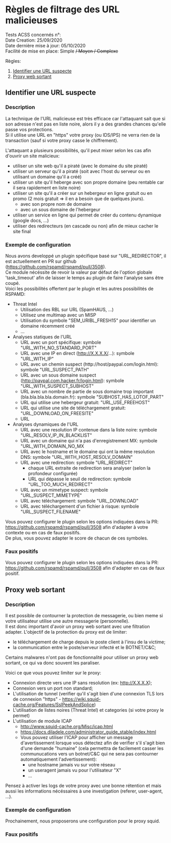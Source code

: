 # Règles de filtrage des URL malicieuses
Tests ACSS concernés n°:  
Date Creation: 25/09/2020  
Date dernière mise à jour: 05/10/2020  
Facilité de mise en place: Simple ~~/ Moyen / Complexe~~  

Règles:
1. [Identifier une URL suspecte](#suspect)
2. [Proxy web sortant](#proxy)

## Identifier une URL suspecte <a name="suspect"></a>
### Description
La technique de l'URL malicieuse est très efficace car l'attaquant sait que si son adresse n'est pas en liste noire, alors il y a des grandes chances qu'elle passe vos protections.  
Si il utilise une URL en "https" votre proxy (ou IDS/IPS) ne verra rien de la transaction (sauf si votre proxy casse le chiffrement).  

L'attaquant a plusieurs possibilités, qu'il peut mixer selon les cas afin d'ouvrir un site malicieux:
  - utiliser un site web qu'il a piraté (avec le domaine du site piraté)
  - utiliser un serveur qu'il a piraté (soit avec l'host du serveur ou en utilisant un domaine qu'il a créé)
  - utiliser un site qu'il heberge avec son propre domaine (peu rentable car il sera rapidement en liste noire)
  - utiliser un site qu'il a créer sur un hebergeur en ligne gratuit ou en promo (2 mois gratuit => il en a besoin que de quelques jours).
    - avec son propre nom de domaine
    - avec un sous domaine de l'hebergeur
  - utiliser un service en ligne qui permet de créer du contenu dynamique (google docs, ...)
  - utiliser des redirecteurs (en cascade ou non) afin de mieux cacher le site final

### Exemple de configuration
Nous avons developpé un plugin spécifique basé sur "URL_REDIRECTOR", il est actuellement en PR sur github (https://github.com/rspamd/rspamd/pull/3508).  
Ce module nécéssite de revoir la valeur par défaut de l'option globale 'task_timeout' afin de laisser le temps au plugin de faire l'analyse sans être coupé.  
Voici les possibilités offertent par le plugin et les autres possibilités de RSPAMD:
  - Threat Intel
    - Utilisation des RBL sur URL (SpamHAUS, ...)
    - Utilisez une multimap avec un MISP
    - Utilisation du symbole "SEM_URIBL_FRESH15" pour identifier un domaine récemment créé
    - ...
  - Analyses statiques de l'URL
    - URL avec un port spécifique: symbole "URL_WITH_NO_STANDARD_PORT"
    - URL avec une IP en direct (http://X.X.X.X/...): symbole "URL_WITH_IP"
    - URL avec un chemin suspect (http://host/paypal.com/login.html): symbole "URL_SUSPECT_PATH"
    - URL avec un sous domaine suspect (http://paypal.com.hacker.fr/login.html): symbole "URL_WITH_SUSPECT_SUBHOST"
    - URL avec un nombre de partie de sous domaine trop important (bla.bla.bla.bla.domain.fr): symbole "SUBHOST_HAS_LOTOF_PART"
    - URL qui utilise une hebergeur gratuit: "URL_USE_FREEHOST"
    - URL qui utilise une site de téléchargement gratuit: "URL_DOWNLOAD_ON_FREESITE"
    - URL
  - Analyses dynamiques de l'URL
    - URL avec une resolution IP contenue dans la liste noire: symbole "URL_RESOLV_IP_IN_BLACKLIST"
    - URL avec un domaine qui n'a pas d'enregistrement MX: symbole "URL_WITH_DOMAIN_NO_MX
    - URL avec le hostname et le domaine qui ont la même resolution DNS: symbole "URL_WITH_HOST_RESOLV_DOMAIN"
    - URL avec une redirection: symbole "URL_REDIRECT"
      - chaque URL extraite de redirection sera analyser (selon la profondeur configurée)
      - URL qui dépasse le seuil de redirection: symbole "URL_TOO_MUCH_REDIRECT"
    - URL avec un mimetype suspect: symbole "URL_SUSPECT_MIMETYPE"
    - URL avec téléchargement: symbole "URL_DOWNLOAD"
    - URL avec téléchargement d'un fichier à risque: symbole "URL_SUSPECT_FILENAME"

Vous pouvez configurer le plugin selon les options indiquées dans la PR: https://github.com/rspamd/rspamd/pull/3508 afin d'adapter à votre contexte ou en cas de faux positifs.  
De plus, vous pouvez adapter le score de chacun de ces symboles.  

### Faux positifs
Vous pouvez configurer le plugin selon les options indiquées dans la PR: https://github.com/rspamd/rspamd/pull/3508 afin d'adapter en cas de faux positif.

## Proxy web sortant <a name="proxy"></a>
### Description
Il est possible de contourner la protection de messagerie, ou bien meme si votre utilisateur utilise une autre messagerie (personnelle).  
Il est donc important d'avoir un proxy web sortant avec une filtration adapter.
L'objectif de la protection du proxy est de limiter:
  - le téléchargement de charge depuis le poste client à l'insu de la victime;
  - la communication entre le poste/serveur infecté et le BOTNET/C&C;

Certains malwares n'ont pas de fonctionnalité pour utiliser un proxy web sortant, ce qui va donc souvent les paraliser. 

Voici ce que vous pouvez limiter sur le proxy:
  - Connexion directe vers une IP sans resolution (ex: http://X.X.X.X);
  - Connexion vers un port non standard;
  - L'utilisation de tunnel (verifier qu'il s'agit bien d'une connexion TLS lors de connexion "https" - https://wiki.squid-cache.org/Features/SslPeekAndSplice)
  - L'utilisation de listes noires (Threat Intel) et categories (si votre proxy le permet)
  - L'utilisation de module ICAP
    - http://www.squid-cache.org/Misc/icap.html
    - https://docs.diladele.com/administrator_guide_stable/index.html
    - Vous pouvez utiliser l'ICAP pour afficher un message d'avertissement lorsque vous détectez afin de verifier s'il s'agit bien d'une demande "humaine" (cela permettra de facilement casser les communucations vers un botnet/C&C qui ne sera pas contourner automatiquement l'advertissement):
       - une hostname jamais vu sur votre réseau
       - un useragent jamais vu pour l'utilisateur "X"
       - ...

Pensez à activer les logs de votre proxy avec une bonne rétention et mais aussi les informations nécéssaires à une investigation (referer, user-agent, ...).
  
### Exemple de configuration
Prochainement, nous proposerons une configuration pour le proxy squid. 

### Faux positifs

